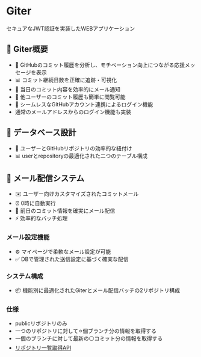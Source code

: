 # Giter

セキュアなJWT認証を実装したWEBアプリケーション

## 📱 Giter概要

- 🎯 GitHubのコミット履歴を分析し、モチベーション向上につながる応援メッセージを表示
- 📊 コミット継続日数を正確に追跡・可視化
- 📧 当日のコミット内容を効率的にメール通知
- 👥 他ユーザーのコミット履歴も簡単に閲覧可能
- 🔐 シームレスなGitHubアカウント連携によるログイン機能
- 通常のメールアドレスからのログイン機能も実装

## 💾 データベース設計

- 🔗 ユーザーとGitHubリポジトリの効率的な紐付け
- 📊 userとrepositoryの最適化された二つのテーブル構成

## 📨 メール配信システム

- ✉️ ユーザー向けカスタマイズされたコミットメール
- ⏰ 0時に自動実行
- 📝 前日のコミット情報を確実にメール配信
- ⚡ 効率的なバッチ処理

### メール設定機能

- ⚙️ マイページで柔軟なメール設定が可能
- ✅ DBで管理された送信設定に基づく確実な配信

### システム構成

- 📦 機能別に最適化されたGiterとメール配信バッチの2リポジトリ構成

### 仕様
- publicリポジトリのみ
- 一つのリポジトリに対して⚪︎個ブランチ分の情報を取得する
- 一個のブランチに対して最新の⚪コミット分の情報を取得する
- [リポジトリ一覧取得API](https://docs.github.com/ja/rest/repos/repos?apiVersion=2022-11-28#list-repositories-for-a-user)